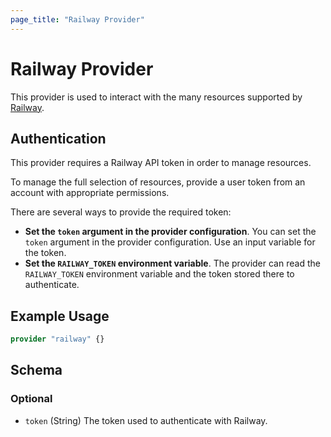 ```yaml
---
page_title: "Railway Provider"
---
```


# Railway Provider

This provider is used to interact with the many resources supported by [Railway](https://railway.app).

## Authentication

This provider requires a Railway API token in order to manage resources.

To manage the full selection of resources, provide a user token from an account with appropriate permissions.

There are several ways to provide the required token:

* **Set the `token` argument in the provider configuration**. You can set the `token` argument in the provider configuration. Use an input variable for the token.
* **Set the `RAILWAY_TOKEN` environment variable**. The provider can read the `RAILWAY_TOKEN` environment variable and the token stored there to authenticate.

## Example Usage

```terraform
provider "railway" {}
```

<!-- schema generated by tfplugindocs -->
## Schema

### Optional

- `token` (String) The token used to authenticate with Railway.
